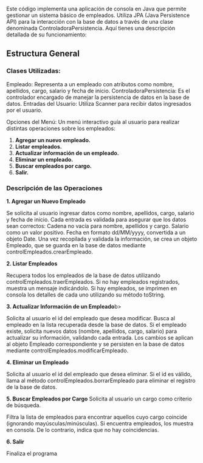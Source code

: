 Este código implementa una aplicación de consola en Java que permite gestionar un sistema básico de empleados. Utiliza JPA (Java Persistence API) para la interacción con la base de datos a través de una clase denominada ControladoraPersistencia. Aquí tienes una descripción detallada de su funcionamiento:

<h2><b>Estructura General</b></h2>
<h3><b>Clases Utilizadas:</b></h3>

Empleado: Representa a un empleado con atributos como nombre, apellidos, cargo, salario y fecha de inicio.
ControladoraPersistencia: Es el controlador encargado de manejar la persistencia de datos en la base de datos.
Entradas del Usuario: Utiliza Scanner para recibir datos ingresados por el usuario.

Opciones del Menú: Un menú interactivo guía al usuario para realizar distintas operaciones sobre los empleados:
<ol>
<li><b> Agregar un nuevo empleado.</b></li>
<li><b>Listar empleados.</b></li>
<li><b>Actualizar información de un empleado.</b></li>
<li><b>Eliminar un empleado.</b></li>
<li><b>Buscar empleados por cargo.</b></li>
<li><b>Salir.</b></li>
</ol>
<h3><b>Descripción de las Operaciones</b></h3>
<b>1. Agregar un Nuevo Empleado</b>
<p></p>Se solicita al usuario ingresar datos como nombre, apellidos, cargo, salario y fecha de inicio.
Cada entrada es validada para asegurar que los datos sean correctos:
Cadena no vacía para nombre, apellidos y cargo.
Salario como un valor positivo.
Fecha en formato dd/MM/yyyy, convertida a un objeto Date.
Una vez recopilada y validada la información, se crea un objeto Empleado, que se guarda en la base de datos mediante controlEmpleados.crearEmpleado.</p>
<b>2. Listar Empleados</b>
<p></p>Recupera todos los empleados de la base de datos utilizando controlEmpleados.traerEmpleados.
Si no hay empleados registrados, muestra un mensaje indicándolo.
Si hay empleados, se imprimen en consola los detalles de cada uno utilizando su método toString.</p>
<b>3. Actualizar Información de un Empleado</b>b>
<p></p>Solicita al usuario el id del empleado que desea modificar.
Busca al empleado en la lista recuperada desde la base de datos.
Si el empleado existe, solicita nuevos datos (nombre, apellidos, cargo, salario) para actualizar su información, validando cada entrada.
Los cambios se aplican al objeto Empleado correspondiente y se persisten en la base de datos mediante controlEmpleados.modificarEmpleado.</p>
<b>4. Eliminar un Empleado</b>
<p></p>Solicita al usuario el id del empleado que desea eliminar.
Si el id es válido, llama al método controlEmpleados.borrarEmpleado para eliminar el registro de la base de datos.</p>
<b>5. Buscar Empleados por Cargo</b>
Solicita al usuario un cargo como criterio de búsqueda.
<p></p>Filtra la lista de empleados para encontrar aquellos cuyo cargo coincide (ignorando mayúsculas/minúsculas).
Si encuentra empleados, los muestra en consola. De lo contrario, indica que no hay coincidencias.</p>
<b>6. Salir</b>
<p>Finaliza el programa</p>
